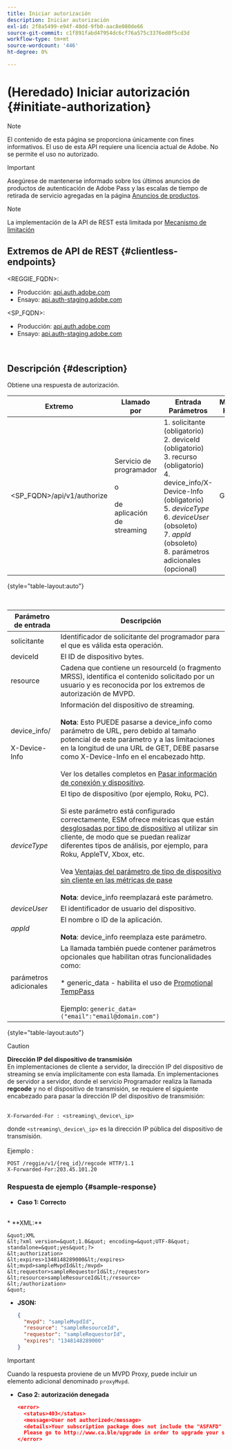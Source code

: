 ```yaml
---
title: Iniciar autorización
description: Iniciar autorización
exl-id: 2f8a5499-e94f-40dd-9fb0-aac8e080de66
source-git-commit: c1f891fabd47954dc6cf76a575c3376ed0f5cd3d
workflow-type: tm+mt
source-wordcount: '446'
ht-degree: 0%

---
```


# (Heredado) Iniciar autorización {#initiate-authorization}

>[!NOTE]
>
>El contenido de esta página se proporciona únicamente con fines informativos. El uso de esta API requiere una licencia actual de Adobe. No se permite el uso no autorizado.

>[!IMPORTANT]
>
> Asegúrese de mantenerse informado sobre los últimos anuncios de productos de autenticación de Adobe Pass y las escalas de tiempo de retirada de servicio agregadas en la página [Anuncios de productos](/help/authentication/product-announcements.md).

>[!NOTE]
>
> La implementación de la API de REST está limitada por [Mecanismo de limitación](/help/authentication/integration-guide-programmers/throttling-mechanism.md)

## Extremos de API de REST {#clientless-endpoints}

&lt;REGGIE_FQDN>:

* Producción: [api.auth.adobe.com](http://api.auth.adobe.com/)
* Ensayo: [api.auth-staging.adobe.com](http://api.auth-staging.adobe.com/)

&lt;SP_FQDN>:

* Producción: [api.auth.adobe.com](http://api.auth.adobe.com/)
* Ensayo: [api.auth-staging.adobe.com](http://api.auth-staging.adobe.com/)

</br>

## Descripción {#description}

Obtiene una respuesta de autorización.

| Extremo | Llamado </br> por | Entrada   </br>Parámetros | Método HTTP </br> | Respuesta | Respuesta HTTP </br> |
| --- | --- | --- | --- | --- | --- |
| &lt;SP_FQDN>/api/v1/authorize | Servicio de programador </br></br>o</br></br>de aplicación de streaming | 1. solicitante (obligatorio)</br>2.  deviceId (obligatorio)</br>3.  recurso (obligatorio)</br>4.  device_info/X-Device-Info (obligatorio)</br>5.  _deviceType_</br> 6.  _deviceUser_ (obsoleto)</br>7.  _appId_ (obsoleto)</br>8.  parámetros adicionales (opcional) | GET | XML o JSON que contienen detalles de autorización o detalles de error si no se ha realizado correctamente. Consulte los ejemplos siguientes. | 200 - Correcto </br>403 - Sin éxito |

{style="table-layout:auto"}

</br>


| Parámetro de entrada | Descripción |
| --- |--------------------------------------------------------------------------------------------------------------------------------------------------------------------------------------------------------------------------------------------------------------------------------------------------------------------------------------------------------------------------------------------------------------------------------------------------------------------------------------------------------------------------------------------------------------------------------------------------------------------------------------------------------------------------------------------------|
| solicitante | Identificador de solicitante del programador para el que es válida esta operación. |
| deviceId | El ID de dispositivo bytes. |
| resource | Cadena que contiene un resourceId (o fragmento MRSS), identifica el contenido solicitado por un usuario y es reconocida por los extremos de autorización de MVPD. |
| device_info/</br></br>X-Device-Info | Información del dispositivo de streaming.</br></br>**Nota**: Esto PUEDE pasarse a device_info como parámetro de URL, pero debido al tamaño potencial de este parámetro y a las limitaciones en la longitud de una URL de GET, DEBE pasarse como X-Device-Info en el encabezado http. </br></br>Ver los detalles completos en [Pasar información de conexión y dispositivo](/help/authentication/integration-guide-programmers/legacy/client-information/passing-client-information-device-connection-and-application.md). |
| _deviceType_ | El tipo de dispositivo (por ejemplo, Roku, PC).</br></br>Si este parámetro está configurado correctamente, ESM ofrece métricas que están [desglosadas por tipo de dispositivo](/help/authentication/integration-guide-programmers/features-premium/esm/entitlement-service-monitoring-overview.md#clientless_device_type) al utilizar sin cliente, de modo que se puedan realizar diferentes tipos de análisis, por ejemplo, para Roku, AppleTV, Xbox, etc.</br></br>Vea [Ventajas del parámetro de tipo de dispositivo sin cliente en las métricas de pase ](/help/authentication/integration-guide-programmers/legacy/notes-technical/benefits-of-using-the-clientless-devicetype-parameter-in-pass-metrics.md)</br></br>**Nota**: device_info reemplazará este parámetro. |
| _deviceUser_ | El identificador de usuario del dispositivo. |
| _appId_ | El nombre o ID de la aplicación. </br></br>**Nota**: device_info reemplaza este parámetro. |
| parámetros adicionales | La llamada también puede contener parámetros opcionales que habilitan otras funcionalidades como:</br></br>* generic_data - habilita el uso de [Promotional TempPass](/help/authentication/integration-guide-programmers/features-premium/temporary-access/temp-pass-feature.md#promotional-temp-pass)</br></br>Ejemplo: `generic_data=("email":"email@domain.com")` |

{style="table-layout:auto"}

>[!CAUTION]
>
>**Dirección IP del dispositivo de transmisión**</br>
>En implementaciones de cliente a servidor, la dirección IP del dispositivo de streaming se envía implícitamente con esta llamada.  En implementaciones de servidor a servidor, donde el servicio Programador realiza la llamada **regcode** y no el dispositivo de transmisión, se requiere el siguiente encabezado para pasar la dirección IP del dispositivo de transmisión:</br></br>
>
>```
>X-Forwarded-For : <streaming\_device\_ip>
>```
>
>donde `<streaming\_device\_ip>` es la dirección IP pública del dispositivo de transmisión.</br></br>
>Ejemplo :</br>
>
>```
>POST /reggie/v1/{req_id}/regcode HTTP/1.1
>X-Forwarded-For:203.45.101.20
>```
>


### Respuesta de ejemplo {#sample-response}

* **Caso 1: Correcto**
</br>
  * **XML:**
  </br>

    &quot;XML
    &lt;?xml version=&quot;1.0&quot; encoding=&quot;UTF-8&quot; standalone=&quot;yes&quot;?>
    &lt;authorization>
    &lt;expires>1348148289000&lt;/expires>
    &lt;mvpd>sampleMvpdId&lt;/mvpd>
    &lt;requestor>sampleRequestorId&lt;/requestor>
    &lt;resource>sampleResourceId&lt;/resource>
    &lt;/authorization>
    &quot;



* **JSON:**

  ```JSON
  {
    "mvpd": "sampleMvpdId",
    "resource": "sampleResourceId",
    "requestor": "sampleRequestorId",
    "expires": "1348148289000"
  }
  ```

>[!IMPORTANT]
>
>Cuando la respuesta proviene de un MVPD Proxy, puede incluir un elemento adicional denominado `proxyMvpd`.



* **Caso 2: autorización denegada**


  ```JSON
  <error>
    <status>403</status>
    <message>User not authorized</message>
    <details>Your subscription package does not include the "ASFAFD" channel.
    Please go to http://www.ca.ble/upgrade in order to upgrade your subscription.</details>
  </error>
  ```
